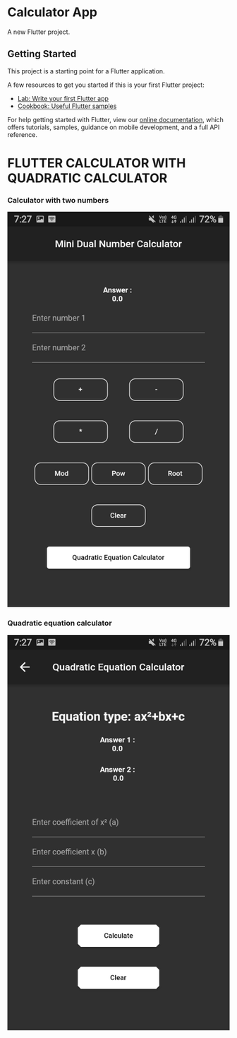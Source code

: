 # Calculator App

A new Flutter project.

## Getting Started

This project is a starting point for a Flutter application.

A few resources to get you started if this is your first Flutter project:

- [Lab: Write your first Flutter app](https://flutter.dev/docs/get-started/codelab)
- [Cookbook: Useful Flutter samples](https://flutter.dev/docs/cookbook)

For help getting started with Flutter, view our
[online documentation](https://flutter.dev/docs), which offers tutorials,
samples, guidance on mobile development, and a full API reference.
# FLUTTER CALCULATOR WITH QUADRATIC CALCULATOR
<h3>Calculator with two numbers</h3>
<img src="screenshots/numcal.jpg" />
<h3>Quadratic equation calculator</h3>
<img src="screenshots/qeccal.jpg" />
